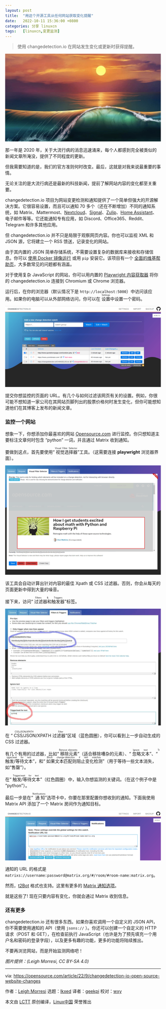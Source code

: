 ```yaml
---
layout: post
title:	"用这个开源工具从任何网站获取变化提醒"
date:	2022-10-11 15:36:00 +0800 
categories:	分享 linuxcn 
tags:	[linuxcn,变更监测]
---
```




> 
> 使用 changedetection.io 在网站发生变化或更新时获得提醒。
> 
> 
> 


![](/Asserts/Images/album/202210/11/153605ikpi81s1mz8wak2z.jpg)


那一年是 2020 年，关于大流行病的消息迅速涌来，每个人都感到完全被类似的新闻文章所淹没，提供了不同程度的更新。


但我需要知道的是，我们的官方准则何时改变。最后，这就是对我来说最重要的事情。


无论关注的是大流行病还是最新的科技新闻，提前了解网站内容的变化都至关重要。


changedetection.io 项目为网站变更检测和通知提供了一个简单但强大的开源解决方案。它很容易设置，而且可以通知 70 多个（还在不断增加）不同的通知系统，如 Matrix、Mattermost、[Nextcloud](https://opensource.com/tags/nextcloud)、[Signal](https://opensource.com/article/19/10/secure-private-messaging)、[Zulip](https://opensource.com/article/22/3/open-source-chat-zulip)、[Home Assistant](https://opensource.com/article/20/11/home-assistant)、电子邮件等等。它还能通知专有应用，如 Discord、Office365、Reddit、Telegram 和许多其他应用。


但 changedetection.io 并不只是局限于观察网页内容。你也可以监视 XML 和 JSON 源，它将建立一个 RSS 馈送，记录变化的网站。


由于其内置的 JSON 简单存储系统，不需要设置复杂的数据库来接收和存储信息。你可以 [使用 Docker 镜像运行](https://github.com/dgtlmoon/changedetection.io#docker) 或用 `pip` 安装它。该项目有一个 [全面的维基帮助页](https://github.com/dgtlmoon/changedetection.io/wiki)，大多数常见的问题都有涵盖。


对于使用复杂 JavaScript 的网站，你可以用内置的 [Playwright 内容获取器](https://github.com/dgtlmoon/changedetection.io/wiki/Playwright-content-fetcher) 将你的 changedetection.io 连接到 Chromium 或 Chrome 浏览器。


运行后，在你的浏览器（默认情况下是 `http://localhost:5000`）中访问该应用。如果你的电脑可以从外部网络访问，你可以在 <ruby> 设置 <rt>  Settings </rt></ruby>中设置一个密码。


![change detection watch list](/Asserts/Images/album/202210/11/153652i5pttskcmttapn6a.png)


提交你想监控的页面的 URL。有几个与如何过滤该网页有关的设置。例如，你很可能不想知道一家公司在其网站页脚列出的股票价格何时发生变化，但你可能想知道他们在其博客上发布的新闻文章。


### 监控一个网站


想象一下，你想添加你最喜欢的网站 [Opensource.com](http://Opensource.com) 进行监控。你只想知道主要标注文章何时包含 “python” 一词，并且通过 Matrix 收到通知。


要做到这点，首先要使用“<ruby> 视觉选择器 <rt>  Visual Filter Selector </rt></ruby>”工具。（这需要连接 **playwright** 浏览器界面）。


![Find an element to monitor](/Asserts/Images/album/202210/11/153652hgln3fb3l84d2kg8.png)


该工具会自动计算出针对内容的最佳 Xpath 或 CSS 过滤器。否则，你会从每天的页面更新中得到大量的噪音。


接下来，访问“<ruby> 过滤器和触发器 <rt>  Filters &amp; Triggers </rt></ruby>”标签。


![Filters and triggers](/Asserts/Images/album/202210/11/153730txr5eyyyder733da.jpg)


在 “<ruby> CSS/JSON/XPATH 过滤器 <rt>  CSS/JSON/XPATH Filter </rt></ruby>”区域（蓝色圆圈），你可以看到上一步自动生成的 CSS 过滤器。


有几个有用的过滤器，比如“<ruby> 移除元素 <rt>  Remove elements </rt></ruby>”（适合移除嘈杂的元素）、“<ruby> 忽略文本 <rt>  Ignore text </rt></ruby>”、“<ruby> 触发/等待文本 <rt>  Trigger/wait for text </rt></ruby>”，和“<ruby> 如果文本匹配则阻止变化检测 <rt>  Block change-detection if text matches </rt></ruby>”（用于等待一些文本消失，如“售罄”）。


在“<ruby> 触发/等待文本 <rt>  Trigger/wait for text </rt></ruby>”（红色圆圈）中，输入你想监测的关键词。（在这个例子中是 “python”）。


最后一步是在“<ruby> 通知 <rt>  Notifications </rt></ruby>”选项卡中，你要在那里配置你想收到的通知。下面我使用 Matrix API 添加了一个 Matrix 房间作为通知目标。


![Notifications tab](/Asserts/Images/album/202210/11/153652ub355n575ayyb17t.png)


通知的 URL 的格式是 `matrixs://username:password@matrix.org/#/room/#room-name:matrix.org`。


然而，[t2Bot](https://t2bot.io/) 格式也支持。这里有更多的 [Matrix 通知选项](https://github.com/caronc/apprise/wiki/Notify_matrix)。


就是这些了! 现在只要内容有变化，你就会通过 Matrix 收到信息。


### 还有更多


changedetection.io 还有很多东西。如果你喜欢调用一个自定义的 JSON API，你不需要使用通知的 API（使用 `jsons://` ）。你还可以创建一个自定义的 HTTP 请求（POST 和 GET），在检查前执行 JavaScript（也许是为了预先填充一个用户名和密码的登录字段），以及更多有趣的功能，更多的功能将陆续推出。


不要再浏览网站，而是开始监测网络吧！


*图片提供：(Leigh Morresi, CC BY-SA 4.0)*




---


via: <https://opensource.com/article/22/9/changedetection-io-open-source-website-changes>


作者：[Leigh Morresi](https://opensource.com/users/dgtlmoon) 选题：[lkxed](https://github.com/lkxed) 译者：[geekpi](https://github.com/geekpi) 校对：[wxy](https://github.com/wxy)


本文由 [LCTT](https://github.com/LCTT/TranslateProject) 原创编译，[Linux中国](https://linux.cn/) 荣誉推出
